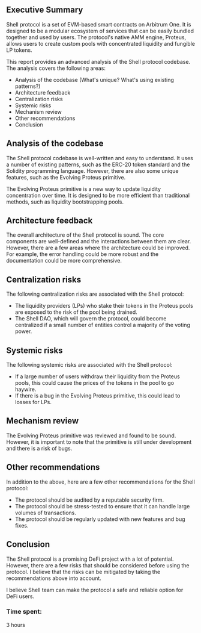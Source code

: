 ## Executive Summary

 Shell protocol is a set of EVM-based smart contracts on Arbitrum One. It is designed to be a modular ecosystem of services that can be easily bundled together and used by users. The protocol's native AMM engine, Proteus, allows users to create custom pools with concentrated liquidity and fungible LP tokens.

This report provides an advanced analysis of the Shell protocol codebase. The analysis covers the following areas:

- Analysis of the codebase (What's unique? What's using existing patterns?)
- Architecture feedback
- Centralization risks
- Systemic risks
- Mechanism review
- Other recommendations
- Conclusion

## Analysis of the codebase

The Shell protocol codebase is well-written and easy to understand. It uses a number of existing patterns, such as the ERC-20 token standard and the Solidity programming language. However, there are also some unique features, such as the Evolving Proteus primitive.

The Evolving Proteus primitive is a new way to update liquidity concentration over time. It is designed to be more efficient than traditional methods, such as liquidity bootstrapping pools.

## Architecture feedback

The overall architecture of the Shell protocol is sound. The core components are well-defined and the interactions between them are clear. However, there are a few areas where the architecture could be improved. For example, the error handling could be more robust and the documentation could be more comprehensive.


## Centralization risks

The following centralization risks are associated with the Shell protocol:

- The liquidity providers (LPs) who stake their tokens in the Proteus pools are exposed to the risk of the pool being drained.
- The Shell DAO, which will govern the protocol, could become centralized if a small number of entities control a majority of the voting power.

## Systemic risks

The following systemic risks are associated with the Shell protocol:

- If a large number of users withdraw their liquidity from the Proteus pools, this could cause the prices of the tokens in the pool to go haywire.
- If there is a bug in the Evolving Proteus primitive, this could lead to losses for LPs.
## Mechanism review

The Evolving Proteus primitive was reviewed and found to be sound. However, it is important to note that the primitive is still under development and there is a risk of bugs.

## Other recommendations

In addition to the above, here are a few other recommendations for the Shell protocol:

- The protocol should be audited by a reputable security firm.
- The protocol should be stress-tested to ensure that it can handle large volumes of transactions.
- The protocol should be regularly updated with new features and bug fixes.
## Conclusion

The Shell protocol is a promising DeFi project with a lot of potential. However, there are a few risks that should be considered before using the protocol. I believe that the risks can be mitigated by taking the recommendations above into account.

I believe  Shell team can make the protocol a safe and reliable option for DeFi users.

### Time spent:
3 hours